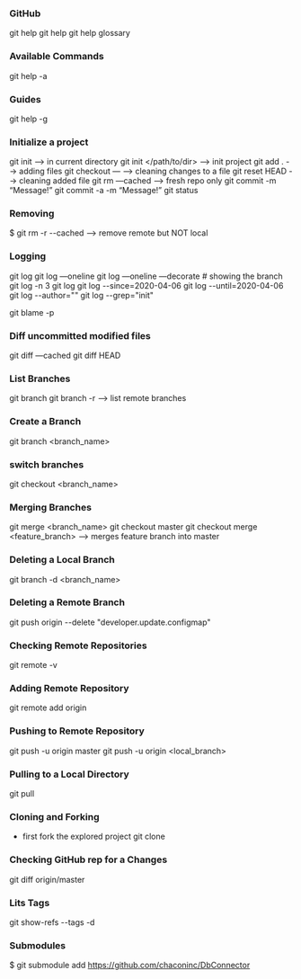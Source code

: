 ### GitHub
git help
git help <command>
git help glossary

### Available Commands
git help -a

### Guides
git help -g

### Initialize a project
git init --> in current directory
git init </path/to/dir> --> init project
git add . --> adding files
git checkout — <filename> --> cleaning changes to a file
git reset HEAD <filename> --> cleaning added file
git rm —cached <filename> --> fresh repo only
git commit -m “Message!”
git commit -a -m “Message!”
git status

### Removing
$ git rm -r --cached <folder> --> remove remote but NOT local

### Logging
git log
git log —oneline
git log —oneline —decorate # showing the branch
git log -n 3
git log <filename>
git log --since=2020-04-06
git log --until=2020-04-06
git log --author="<name>"
git log --grep="init"

git blame -p <file>

### Diff uncommitted modified files
git diff —cached <filename>
git diff HEAD <filename>

### List Branches
git branch
git branch -r --> list remote branches

### Create a Branch
git branch <branch_name>

### switch branches
git checkout <branch_name>

### Merging Branches
git merge <branch_name>
git checkout master
git checkout merge <feature_branch> --> merges feature branch into master

### Deleting a Local Branch
git branch -d <branch_name>

### Deleting a Remote Branch
git push origin --delete "developer.update.configmap"

### Checking Remote Repositories
git remote -v

### Adding Remote Repository
git remote add origin <link>

### Pushing to Remote Repository
git push -u origin master
git push -u origin <local_branch>

### Pulling to a Local Directory
git pull

### Cloning and Forking
- first fork the explored project
git clone <link>

### Checking GitHub rep for a Changes
git diff origin/master

### Lits Tags
git show-refs --tags -d

### Submodules
$ git submodule add https://github.com/chaconinc/DbConnector